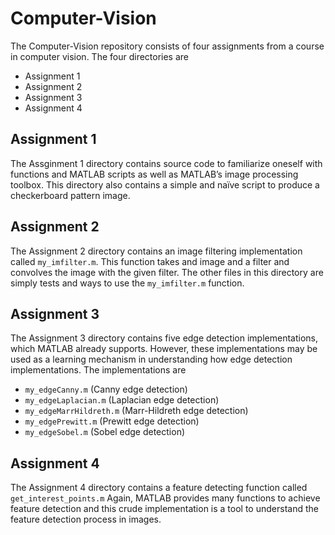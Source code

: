 # Computer-Vision
The Computer-Vision repository consists of four assignments from a course in computer vision. The four directories are 
- Assignment 1
- Assignment 2
- Assignment 3
- Assignment 4

## Assignment 1 
The Assginment 1 directory contains source code to familiarize oneself with functions and MATLAB scripts as well as MATLAB’s image processing toolbox.  This directory also contains a simple and naïve script to produce a checkerboard pattern image. 

## Assignment 2
The Assignment 2 directory contains an image filtering implementation called <code>my_imfilter.m</code>.  This function takes and image and a filter and convolves the image with the given filter.  The other files in this directory are simply tests and ways to use the <code>my_imfilter.m</code> function.   

## Assignment 3
The Assignment 3 directory contains five edge detection implementations, which MATLAB already supports.  However, these implementations may be used as a learning mechanism in understanding how edge detection implementations.  The implementations are 
-	<code>my_edgeCanny.m</code> (Canny edge detection)
-	<code>my_edgeLaplacian.m</code> (Laplacian edge detection)
-	<code>my_edgeMarrHildreth.m</code> (Marr-Hildreth edge detection)
-	<code>my_edgePrewitt.m</code> (Prewitt edge detection)
-	<code>my_edgeSobel.m</code> (Sobel edge detection)

## Assignment 4
The Assignment 4 directory contains a feature detecting function called <code>get_interest_points.m</code> Again, MATLAB provides many functions to achieve feature detection and this crude implementation is a tool to understand the feature detection process in images. 

